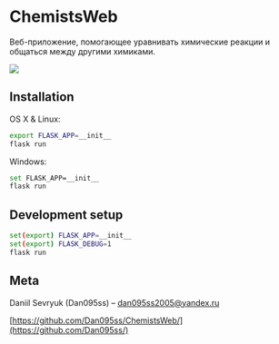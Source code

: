 # ChemistsWeb
Веб-приложение, помогающее уравнивать химические реакции и общаться между другими химиками. 

![](mockup1.png)

## Installation

OS X & Linux:

```sh
export FLASK_APP=__init__
flask run
```

Windows:

```sh
set FLASK_APP=__init__
flask run
```

## Development setup

```sh
set(export) FLASK_APP=__init__
set(export) FLASK_DEBUG=1
flask run
```

## Meta

Daniil Sevryuk (Dan095ss) – dan095ss2005@yandex.ru

[https://github.com/Dan095ss/ChemistsWeb/](https://github.com/Dan095ss/)
